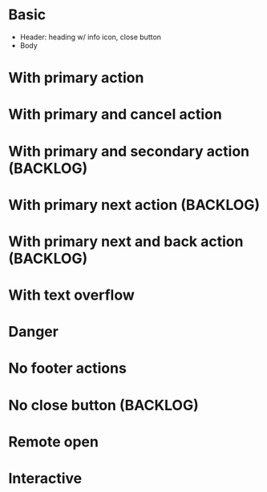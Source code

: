 # Basic

- Header: heading w/ info icon, close button
- Body

# With primary action

# With primary and cancel action

# With primary and secondary action (BACKLOG)

# With primary next action (BACKLOG)

# With primary next and back action (BACKLOG)

# With text overflow

# Danger

# No footer actions

# No close button (BACKLOG)

# Remote open

# Interactive
